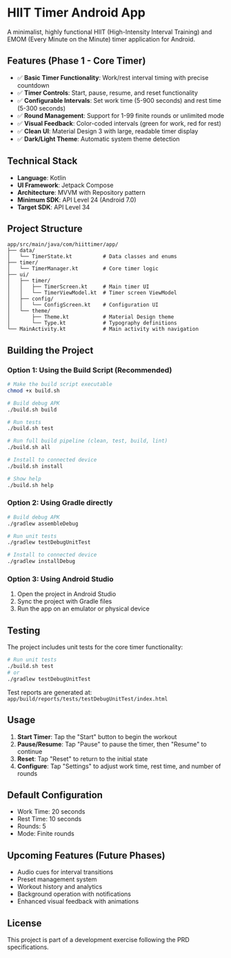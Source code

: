 # HIIT Timer Android App

A minimalist, highly functional HIIT (High-Intensity Interval Training) and EMOM (Every Minute on the Minute) timer application for Android.

## Features (Phase 1 - Core Timer)

- ✅ **Basic Timer Functionality**: Work/rest interval timing with precise countdown
- ✅ **Timer Controls**: Start, pause, resume, and reset functionality
- ✅ **Configurable Intervals**: Set work time (5-900 seconds) and rest time (5-300 seconds)
- ✅ **Round Management**: Support for 1-99 finite rounds or unlimited mode
- ✅ **Visual Feedback**: Color-coded intervals (green for work, red for rest)
- ✅ **Clean UI**: Material Design 3 with large, readable timer display
- ✅ **Dark/Light Theme**: Automatic system theme detection

## Technical Stack

- **Language**: Kotlin
- **UI Framework**: Jetpack Compose
- **Architecture**: MVVM with Repository pattern
- **Minimum SDK**: API Level 24 (Android 7.0)
- **Target SDK**: API Level 34

## Project Structure

```
app/src/main/java/com/hiittimer/app/
├── data/
│   └── TimerState.kt          # Data classes and enums
├── timer/
│   └── TimerManager.kt        # Core timer logic
├── ui/
│   ├── timer/
│   │   ├── TimerScreen.kt     # Main timer UI
│   │   └── TimerViewModel.kt  # Timer screen ViewModel
│   ├── config/
│   │   └── ConfigScreen.kt    # Configuration UI
│   └── theme/
│       ├── Theme.kt           # Material Design theme
│       └── Type.kt            # Typography definitions
└── MainActivity.kt            # Main activity with navigation
```

## Building the Project

### Option 1: Using the Build Script (Recommended)
```bash
# Make the build script executable
chmod +x build.sh

# Build debug APK
./build.sh build

# Run tests
./build.sh test

# Run full build pipeline (clean, test, build, lint)
./build.sh all

# Install to connected device
./build.sh install

# Show help
./build.sh help
```

### Option 2: Using Gradle directly
```bash
# Build debug APK
./gradlew assembleDebug

# Run unit tests
./gradlew testDebugUnitTest

# Install to connected device
./gradlew installDebug
```

### Option 3: Using Android Studio
1. Open the project in Android Studio
2. Sync the project with Gradle files
3. Run the app on an emulator or physical device

## Testing

The project includes unit tests for the core timer functionality:

```bash
# Run unit tests
./build.sh test
# or
./gradlew testDebugUnitTest
```

Test reports are generated at: `app/build/reports/tests/testDebugUnitTest/index.html`

## Usage

1. **Start Timer**: Tap the "Start" button to begin the workout
2. **Pause/Resume**: Tap "Pause" to pause the timer, then "Resume" to continue
3. **Reset**: Tap "Reset" to return to the initial state
4. **Configure**: Tap "Settings" to adjust work time, rest time, and number of rounds

## Default Configuration

- Work Time: 20 seconds
- Rest Time: 10 seconds
- Rounds: 5
- Mode: Finite rounds

## Upcoming Features (Future Phases)

- Audio cues for interval transitions
- Preset management system
- Workout history and analytics
- Background operation with notifications
- Enhanced visual feedback with animations

## License

This project is part of a development exercise following the PRD specifications.
